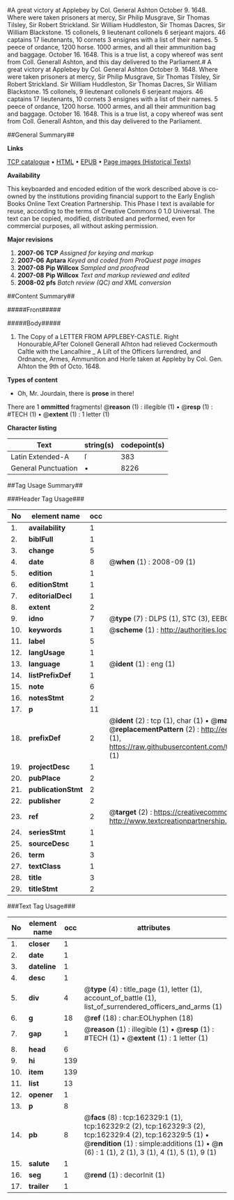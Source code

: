 #A great victory at Applebey by Col. General Ashton October 9. 1648. Where were taken prisoners at mercy, Sir Philip Musgrave, Sir Thomas Tilsley, Sir Robert Strickland. Sir William Huddleston, Sir Thomas Dacres, Sir William Blackstone. 15 collonels, 9 lieutenant collonels 6 serjeant majors. 46 captains 17 lieutenants, 10 cornets 3 ensignes with a list of  their names. 5 peece of ordance, 1200 horse. 1000 armes, and all their ammunition bag and baggage. October 16. 1648. This is  a true list, a copy whereof was sent from Coll. Generall Ashton, and this day delivered to the Parliament.#
A great victory at Applebey by Col. General Ashton October 9. 1648. Where were taken prisoners at mercy, Sir Philip Musgrave, Sir Thomas Tilsley, Sir Robert Strickland. Sir William Huddleston, Sir Thomas Dacres, Sir William Blackstone. 15 collonels, 9 lieutenant collonels 6 serjeant majors. 46 captains 17 lieutenants, 10 cornets 3 ensignes with a list of  their names. 5 peece of ordance, 1200 horse. 1000 armes, and all their ammunition bag and baggage. October 16. 1648. This is  a true list, a copy whereof was sent from Coll. Generall Ashton, and this day delivered to the Parliament.

##General Summary##

**Links**

[TCP catalogue](http://www.ota.ox.ac.uk/tcp/)  • 
[HTML](http://tei.it.ox.ac.uk/tcp/Texts-HTML/free/A75/A75722.html)  • 
[EPUB](http://tei.it.ox.ac.uk/tcp/Texts-EPUB/free/A75/A75722.epub) • 
[Page images (Historical Texts)](https://data.historicaltexts.jisc.ac.uk/view?pubId=eebo-99864740e&pageId=eebo-99864740e-162329-1)

**Availability**

This keyboarded and encoded edition of the
	       work described above is co-owned by the institutions
	       providing financial support to the Early English Books
	       Online Text Creation Partnership. This Phase I text is
	       available for reuse, according to the terms of Creative
	       Commons 0 1.0 Universal. The text can be copied,
	       modified, distributed and performed, even for
	       commercial purposes, all without asking permission.

**Major revisions**

1. __2007-06__ __TCP__ *Assigned for keying and markup*
1. __2007-06__ __Aptara__ *Keyed and coded from ProQuest page images*
1. __2007-08__ __Pip Willcox__ *Sampled and proofread*
1. __2007-08__ __Pip Willcox__ *Text and markup reviewed and edited*
1. __2008-02__ __pfs__ *Batch review (QC) and XML conversion*

##Content Summary##

#####Front#####

#####Body#####

1. The Copy of a
LETTER
FROM
APPLEBEY-CASTLE.
Right Honourable,AFter Colonell Generall Aſhton had
relieved Cockermouth Caſtle with
the Lancaſhire 
    _ A Liſt of the Officers ſurrendred, and Ordnance,
Armes, Ammunition and Horſe taken at Appleby by
Col. Gen. Aſhton the 9th of Octo. 1648.

**Types of content**

  * Oh, Mr. Jourdain, there is **prose** in there!

There are 1 **ommitted** fragments! 
 @__reason__ (1) : illegible (1)  •  @__resp__ (1) : #TECH (1)  •  @__extent__ (1) : 1 letter (1)

**Character listing**


|Text|string(s)|codepoint(s)|
|---|---|---|
|Latin Extended-A|ſ|383|
|General Punctuation|•|8226|

##Tag Usage Summary##

###Header Tag Usage###

|No|element name|occ|attributes|
|---|---|---|---|
|1.|__availability__|1||
|2.|__biblFull__|1||
|3.|__change__|5||
|4.|__date__|8| @__when__ (1) : 2008-09 (1)|
|5.|__edition__|1||
|6.|__editionStmt__|1||
|7.|__editorialDecl__|1||
|8.|__extent__|2||
|9.|__idno__|7| @__type__ (7) : DLPS (1), STC (3), EEBO-CITATION (1), PROQUEST (1), VID (1)|
|10.|__keywords__|1| @__scheme__ (1) : http://authorities.loc.gov/ (1)|
|11.|__label__|5||
|12.|__langUsage__|1||
|13.|__language__|1| @__ident__ (1) : eng (1)|
|14.|__listPrefixDef__|1||
|15.|__note__|6||
|16.|__notesStmt__|2||
|17.|__p__|11||
|18.|__prefixDef__|2| @__ident__ (2) : tcp (1), char (1)  •  @__matchPattern__ (2) : ([0-9\-]+):([0-9IVX]+) (1), (.+) (1)  •  @__replacementPattern__ (2) : http://eebo.chadwyck.com/downloadtiff?vid=$1&page=$2 (1), https://raw.githubusercontent.com/textcreationpartnership/Texts/master/tcpchars.xml#$1 (1)|
|19.|__projectDesc__|1||
|20.|__pubPlace__|2||
|21.|__publicationStmt__|2||
|22.|__publisher__|2||
|23.|__ref__|2| @__target__ (2) : https://creativecommons.org/publicdomain/zero/1.0/ (1), http://www.textcreationpartnership.org/docs/. (1)|
|24.|__seriesStmt__|1||
|25.|__sourceDesc__|1||
|26.|__term__|3||
|27.|__textClass__|1||
|28.|__title__|3||
|29.|__titleStmt__|2||


###Text Tag Usage###

|No|element name|occ|attributes|
|---|---|---|---|
|1.|__closer__|1||
|2.|__date__|1||
|3.|__dateline__|1||
|4.|__desc__|1||
|5.|__div__|4| @__type__ (4) : title_page (1), letter (1), account_of_battle (1), list_of_surrendered_officers_and_arms (1)|
|6.|__g__|18| @__ref__ (18) : char:EOLhyphen (18)|
|7.|__gap__|1| @__reason__ (1) : illegible (1)  •  @__resp__ (1) : #TECH (1)  •  @__extent__ (1) : 1 letter (1)|
|8.|__head__|6||
|9.|__hi__|139||
|10.|__item__|139||
|11.|__list__|13||
|12.|__opener__|1||
|13.|__p__|8||
|14.|__pb__|8| @__facs__ (8) : tcp:162329:1 (1), tcp:162329:2 (2), tcp:162329:3 (2), tcp:162329:4 (2), tcp:162329:5 (1)  •  @__rendition__ (1) : simple:additions (1)  •  @__n__ (6) : 1 (1), 2 (1), 3 (1), 4 (1), 5 (1), 9 (1)|
|15.|__salute__|1||
|16.|__seg__|1| @__rend__ (1) : decorInit (1)|
|17.|__trailer__|1||
